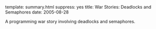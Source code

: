 template: summary.html
suppress: yes
title: War Stories: Deadlocks and Semaphores
date: 2005-08-28

A programming war story involving deadlocks and semaphores.
